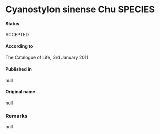 Cyanostylon sinense Chu SPECIES
=======

#### Status
ACCEPTED

#### According to
The Catalogue of Life, 3rd January 2011

#### Published in
null

#### Original name
null

### Remarks
null